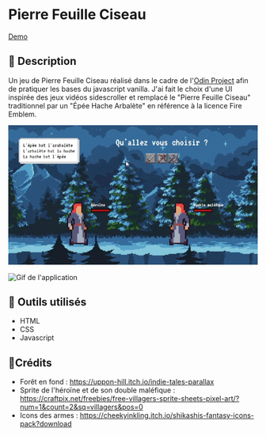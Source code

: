 # Pierre Feuille Ciseau

[Demo](https://web-lux.github.io/pierre-feuille-ciseau/)

## 📄 Description
Un jeu de Pierre Feuille Ciseau réalisé dans le cadre de l'[Odin Project](https://www.theodinproject.com/lessons/foundations-rock-paper-scissors#assignment) afin de pratiquer les bases du javascript vanilla. J'ai fait le choix d'une UI inspirée des jeux vidéos sidescroller et remplacé le "Pierre Feuille Ciseau" traditionnel par un "Épée Hache Arbalète" en référence à la licence Fire Emblem.

![Gif de l'application](rps1.gif)

![Gif de l'application](rps2.gif)

## 🔨 Outils utilisés
- HTML
- CSS
- Javascript

## 🧱Crédits
- Forêt en fond : https://uppon-hill.itch.io/indie-tales-parallax
- Sprite de l'héroïne et de son double maléfique : https://craftpix.net/freebies/free-villagers-sprite-sheets-pixel-art/?num=1&count=2&sq=villagers&pos=0
- Icons des armes : https://cheekyinkling.itch.io/shikashis-fantasy-icons-pack?download
